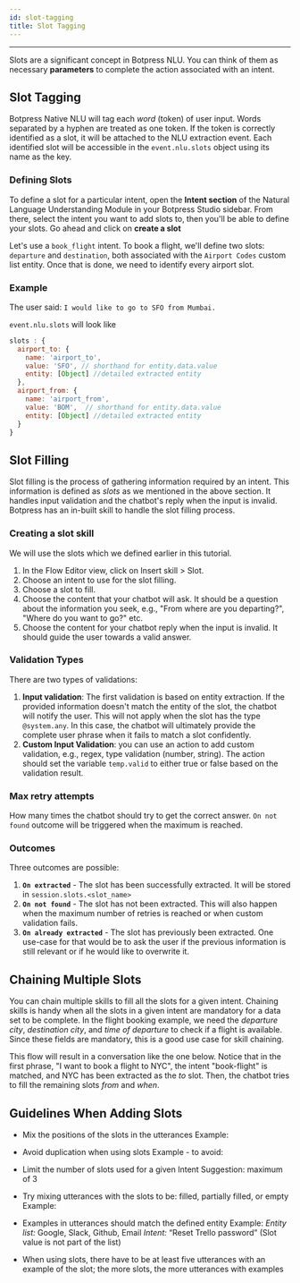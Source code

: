 ```yaml
---
id: slot-tagging
title: Slot Tagging
---
```


---------------

Slots are a significant concept in Botpress NLU. You can think of them as necessary **parameters** to complete the action associated with an intent.

## Slot Tagging
Botpress Native NLU will tag each _word_ (token) of user input. Words separated by a hyphen are treated as one token. If the token is correctly identified as a slot, it will be attached to the NLU extraction event. Each identified slot will be accessible in the `event.nlu.slots` object using its name as the key.

### Defining Slots
To define a slot for a particular intent, open the **Intent section** of the Natural Language Understanding Module in your Botpress Studio sidebar. From there, select the intent you want to add slots to, then you'll be able to define your slots. Go ahead and click on **create a slot**

Let's use a `book_flight` intent. To book a flight, we'll define two slots: `departure` and `destination`, both associated with the `Airport Codes` custom list entity. Once that is done, we need to identify every airport slot.

### Example

The user said: `I would like to go to SFO from Mumbai.`

`event.nlu.slots` will look like

```js
slots : {
  airport_to: {
    name: 'airport_to',
    value: 'SFO', // shorthand for entity.data.value
    entity: [Object] //detailed extracted entity
  },
  airport_from: {
    name: 'airport_from',
    value: 'BOM',  // shorthand for entity.data.value
    entity: [Object] //detailed extracted entity
  }
}
```

## Slot Filling

Slot filling is the process of gathering information required by an intent. This information is defined as _slots_ as we mentioned in the above section.  It handles input validation and the chatbot's reply when the input is invalid. Botpress has an in-built skill to handle the slot filling process.

### Creating a slot skill
We will use the slots which we defined earlier in this tutorial.

1. In the Flow Editor view, click on Insert skill > Slot.
2. Choose an intent to use for the slot filling.
3. Choose a slot to fill.
4. Choose the content that your chatbot will ask. It should be a question about the information you seek, e.g., "From where are you departing?", "Where do you want to go?" etc.
5. Choose the content for your chatbot reply when the input is invalid. It should guide the user towards a valid answer.

### Validation Types

There are two types of validations:

1. **Input validation**: The first validation is based on entity extraction. If the provided information doesn't match the entity of the slot, the chatbot will notify the user. This will not apply when the slot has the type `@system.any`. In this case, the chatbot will ultimately provide the complete user phrase when it fails to match a slot confidently.
2. **Custom Input Validation**: you can use an action to add custom validation, e.g., regex, type validation (number, string). The action should set the variable `temp.valid` to either true or false based on the validation result.

### Max retry attempts

How many times the chatbot should try to get the correct answer. `On not found` outcome will be triggered when the maximum is reached.

### Outcomes

Three outcomes are possible:

1. **`On extracted`** - The slot has been successfully extracted. It will be stored in `session.slots.<slot_name>`
2. **`On not found`** - The slot has not been extracted. This will also happen when the maximum number of retries is reached or when custom validation fails.
3. **`On already extracted`** - The slot has previously been extracted. One use-case for that would be to ask the user if the previous information is still relevant or if he would like to overwrite it.

## Chaining Multiple Slots

You can chain multiple skills to fill all the slots for a given intent. Chaining skills is handy when all the slots in a given intent are mandatory for a data set to be complete. In the flight booking example, we need the _departure city_, _destination city_, and _time of departure_ to check if a flight is available. Since these fields are mandatory, this is a good use case for skill chaining.

This flow will result in a conversation like the one below. Notice that in the first phrase, "I want to book a flight to NYC", the intent "book-flight" is matched, and NYC has been extracted as the _to_ slot. Then, the chatbot tries to fill the remaining slots _from_ and _when_.

## Guidelines When Adding Slots
- Mix the positions of the slots in the utterances
Example:

- Avoid duplication when using slots
Example - to avoid:

- Limit the number of slots used for a given Intent
Suggestion: maximum of 3

- Try mixing utterances with the slots to be: filled, partially filled, or empty
Example:

- Examples in utterances should match the defined entity
Example: 
  _Entity list:_ Google, Slack, Github, Email
  _Intent:_ “Reset Trello password” (Slot value is not part of the list)

- When using slots, there have to be at least five utterances with an example of the slot; the more slots, the more utterances with examples
